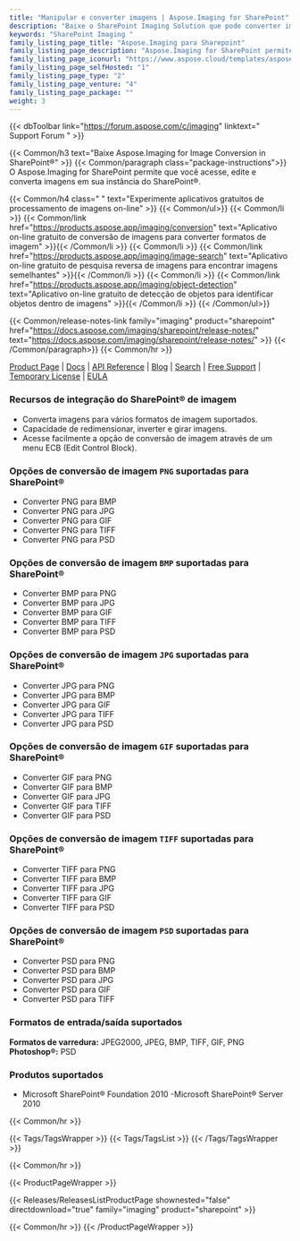 ```yaml
---
title: "Manipular e converter imagens | Aspose.Imaging for SharePoint"
description: "Baixe o SharePoint Imaging Solution que pode converter imagens para outros formatos, incluindo PNG, JPEG, BMP, GIF, TIFF e PSD de dentro do Microsoft SharePoint."
keywords: "SharePoint Imaging "
family_listing_page_title: "Aspose.Imaging para Sharepoint"
family_listing_page_description: "Aspose.Imaging for SharePoint permite aos usuários converter imagens para outros formatos de imagem, incluindo PNG, JPEG, BMP, GIF, TIFF e PSD de dentro do Microsoft SharePoint. Os desenvolvedores também podem editar as imagens exportadas realizando várias operações como redimensionar, cortar, girar e inverter sem usar nenhum editor de imagem."
family_listing_page_iconurl: "https://www.aspose.cloud/templates/aspose/App_Themes/V3/images/imaging/272x272/aspose_imaging-for-sharepoint-min.png"
family_listing_page_selfHosted: "1"
family_listing_page_type: "2"
family_listing_page_venture: "4"
family_listing_page_package: ""
weight: 3
---
```


{{< dbToolbar link="https://forum.aspose.com/c/imaging" linktext=" Support Forum " >}}

{{< Common/h3 text="Baixe Aspose.Imaging for Image Conversion in SharePoint®"  >}}
{{< Common/paragraph class="package-instructions">}}
O Aspose.Imaging for SharePoint permite que você acesse, edite e converta imagens em sua instância do SharePoint®.

{{< Common/h4 class=" " text="Experimente aplicativos gratuitos de processamento de imagens on-line" >}}
{{< Common/ul>}}
{{< Common/li >}} 
{{< Common/link href="https://products.aspose.app/imaging/conversion" text="Aplicativo on-line gratuito de conversão de imagens para converter formatos de imagem"  >}}{{< /Common/li >}}
{{< Common/li >}} 
{{< Common/link href="https://products.aspose.app/imaging/image-search" text="Aplicativo on-line gratuito de pesquisa reversa de imagens para encontrar imagens semelhantes"  >}}{{< /Common/li >}}
{{< Common/li >}} 
{{< Common/link href="https://products.aspose.app/imaging/object-detection" text="Aplicativo on-line gratuito de detecção de objetos para identificar objetos dentro de imagens"  >}}{{< /Common/li >}}
{{< /Common/ul>}}

{{< Common/release-notes-link family="imaging" product="sharepoint" href="https://docs.aspose.com/imaging/sharepoint/release-notes/" text="https://docs.aspose.com/imaging/sharepoint/release-notes/"  >}}
{{< /Common/paragraph>}}
{{< Common/hr >}}

[Product Page](https://products.aspose.com/imaging/sharepoint/) | [Docs](https://docs.aspose.com/imaging/sharepoint/) | [API Reference](https://reference.aspose.com/imaging/) | [Blog](https://blog.aspose.com/category/imaging/) | [Search](https://search.aspose.com/) | [Free Support](https://forum.aspose.com/c/imaging/14) | [Temporary License](https://purchase.aspose.com/temporary-license) | [EULA](https://about.aspose.com/legal/eula/)

### Recursos de integração do SharePoint® de imagem

- Converta imagens para vários formatos de imagem suportados.
- Capacidade de redimensionar, inverter e girar imagens.
- Acesse facilmente a opção de conversão de imagem através de um menu ECB (Edit Control Block).

### Opções de conversão de imagem `PNG` suportadas para SharePoint®

- Converter PNG para BMP
- Converter PNG para JPG
- Converter PNG para GIF
- Converter PNG para TIFF
- Converter PNG para PSD

### Opções de conversão de imagem `BMP` suportadas para SharePoint®

- Converter BMP para PNG
- Converter BMP para JPG
- Converter BMP para GIF
- Converter BMP para TIFF
- Converter BMP para PSD

### Opções de conversão de imagem `JPG` suportadas para SharePoint®

- Converter JPG para PNG
- Converter JPG para BMP
- Converter JPG para GIF
- Converter JPG para TIFF
- Converter JPG para PSD

### Opções de conversão de imagem `GIF` suportadas para SharePoint®

- Converter GIF para PNG
- Converter GIF para BMP
- Converter GIF para JPG
- Converter GIF para TIFF
- Converter GIF para PSD

### Opções de conversão de imagem `TIFF` suportadas para SharePoint®

- Converter TIFF para PNG
- Converter TIFF para BMP
- Converter TIFF para JPG
- Converter TIFF para GIF
- Converter TIFF para PSD

### Opções de conversão de imagem `PSD` suportadas para SharePoint®

- Converter PSD para PNG
- Converter PSD para BMP
- Converter PSD para JPG
- Converter PSD para GIF
- Converter PSD para TIFF

### Formatos de entrada/saída suportados

**Formatos de varredura:** JPEG2000, JPEG, BMP, TIFF, GIF, PNG\
**Photoshop®:** PSD

### Produtos suportados

- Microsoft SharePoint® Foundation 2010
-Microsoft SharePoint® Server 2010

{{< Common/hr >}}

{{< Tags/TagsWrapper >}}
{{< Tags/TagsList >}}
{{< /Tags/TagsWrapper >}}

{{< Common/hr >}}

{{< ProductPageWrapper >}}

<!-- ReleasesListProductPage-->

{{< Releases/ReleasesListProductPage shownested="false"  directdownload="true" family="imaging" product="sharepoint" >}}

<!-- /ReleasesListProductPage-->

{{< Common/hr >}}
{{< /ProductPageWrapper >}}

